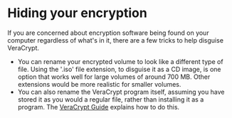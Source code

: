 [Title]: # (Hiding your encryption)
[Order]: # (3)

# Hiding your encryption

If you are concerned about encryption software being found on your computer regardless of what's in it, there are a few tricks to help disguise VeraCrypt.

*   You can rename your encrypted volume to look like a different type of file. Using the '.iso' file extension, to disguise it as a CD image, is one option that works well for large volumes of around 700 MB. Other extensions would be more realistic for smaller volumes.
*   You can also rename the VeraCrypt program itself, assuming you have stored it as you would a regular file, rather than installing it as a program. The [VeraCrypt Guide](umbrella://lesson/veracrypt) explains how to do this.